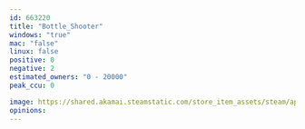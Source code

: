```yaml
---
id: 663220
title: "Bottle_Shooter"
windows: "true"
mac: "false"
linux: false
positive: 0
negative: 2
estimated_owners: "0 - 20000"
peak_ccu: 0

image: https://shared.akamai.steamstatic.com/store_item_assets/steam/apps/663220/header.jpg?t=1505195960
opinions:
---
```

